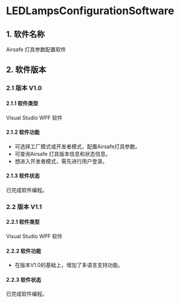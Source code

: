 # LEDLampsConfigurationSoftware

## 1. 软件名称 <br>
Airsafe 灯具参数配置软件<br>

## 2. 软件版本<br>
### 2.1 版本 V1.0 <br>
#### 2.1.1 软件类型 <br>
Visual Studio WPF 软件
#### 2.1.2 软件功能<br>
  * 可选择工厂模式或开发者模式，配置Airsafe灯具参数。<br>
  * 可查询Airsafe 灯具版本信息和状态信息。<br>
  * 想进入开发者模式，需先进行用户登录。<br>
#### 2.1.3 软件状态<br>
已完成软件编程。<br>
### 2.2 版本 V1.1<br>
#### 2.2.1 软件类型 <br>
Visual Studio WPF 软件
#### 2.2.2 软件功能<br>
  * 在版本V1.0的基础上，增加了多语言支持功能。<br>  
#### 2.2.3 软件状态<br>
已完成软件编程。<br>

